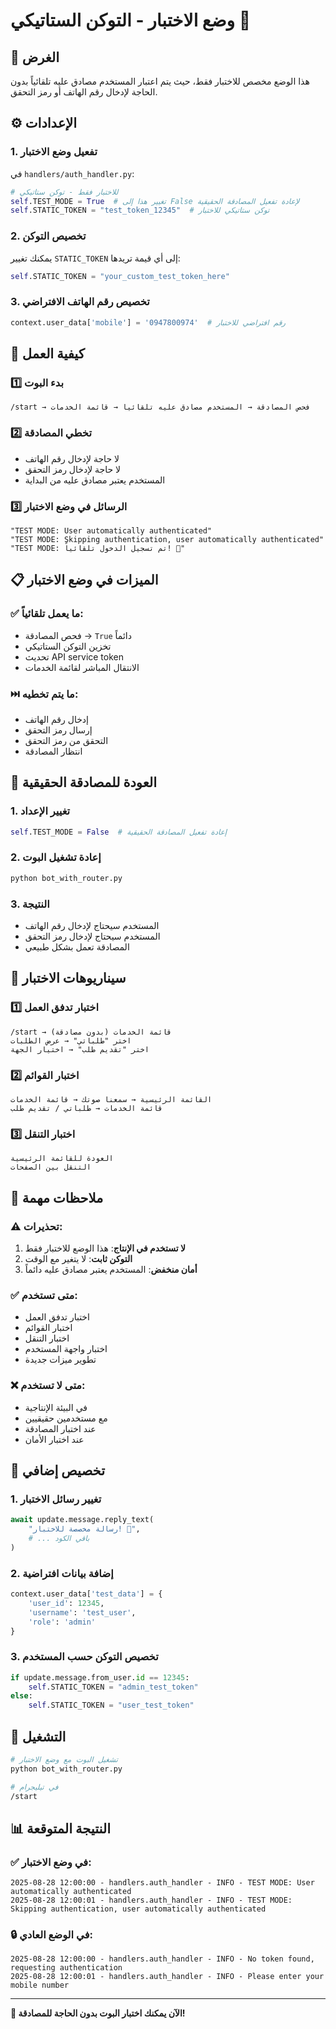 # وضع الاختبار - التوكن الستاتيكي 🧪

## 🎯 الغرض

هذا الوضع مخصص للاختبار فقط، حيث يتم اعتبار المستخدم مصادق عليه تلقائياً بدون الحاجة لإدخال رقم الهاتف أو رمز التحقق.

## ⚙️ الإعدادات

### 1. **تفعيل وضع الاختبار**
في `handlers/auth_handler.py`:

```python
# للاختبار فقط - توكن ستاتيكي
self.TEST_MODE = True  # تغيير هذا إلى False لإعادة تفعيل المصادقة الحقيقية
self.STATIC_TOKEN = "test_token_12345"  # توكن ستاتيكي للاختبار
```

### 2. **تخصيص التوكن**
يمكنك تغيير `STATIC_TOKEN` إلى أي قيمة تريدها:

```python
self.STATIC_TOKEN = "your_custom_test_token_here"
```

### 3. **تخصيص رقم الهاتف الافتراضي**
```python
context.user_data['mobile'] = '0947800974'  # رقم افتراضي للاختبار
```

## 🚀 كيفية العمل

### 1️⃣ **بدء البوت**
```
/start → فحص المصادقة → المستخدم مصادق عليه تلقائياً → قائمة الخدمات
```

### 2️⃣ **تخطي المصادقة**
- لا حاجة لإدخال رقم الهاتف
- لا حاجة لإدخال رمز التحقق
- المستخدم يعتبر مصادق عليه من البداية

### 3️⃣ **الرسائل في وضع الاختبار**
```
"TEST MODE: User automatically authenticated"
"TEST MODE: Skipping authentication, user automatically authenticated"
"TEST MODE: تم تسجيل الدخول تلقائياً! 🎉"
```

## 📋 الميزات في وضع الاختبار

### ✅ **ما يعمل تلقائياً:**
- فحص المصادقة → `True` دائماً
- تخزين التوكن الستاتيكي
- تحديث API service token
- الانتقال المباشر لقائمة الخدمات

### ⏭️ **ما يتم تخطيه:**
- إدخال رقم الهاتف
- إرسال رمز التحقق
- التحقق من رمز التحقق
- انتظار المصادقة

## 🔄 العودة للمصادقة الحقيقية

### 1. **تغيير الإعداد**
```python
self.TEST_MODE = False  # إعادة تفعيل المصادقة الحقيقية
```

### 2. **إعادة تشغيل البوت**
```bash
python bot_with_router.py
```

### 3. **النتيجة**
- المستخدم سيحتاج لإدخال رقم الهاتف
- المستخدم سيحتاج لإدخال رمز التحقق
- المصادقة تعمل بشكل طبيعي

## 🧪 سيناريوهات الاختبار

### 1️⃣ **اختبار تدفق العمل**
```
/start → قائمة الخدمات (بدون مصادقة)
اختر "طلباتي" → عرض الطلبات
اختر "تقديم طلب" → اختيار الجهة
```

### 2️⃣ **اختبار القوائم**
```
القائمة الرئيسية → سمعنا صوتك → قائمة الخدمات
قائمة الخدمات → طلباتي / تقديم طلب
```

### 3️⃣ **اختبار التنقل**
```
العودة للقائمة الرئيسية
التنقل بين الصفحات
```

## 📝 ملاحظات مهمة

### ⚠️ **تحذيرات:**
1. **لا تستخدم في الإنتاج**: هذا الوضع للاختبار فقط
2. **التوكن ثابت**: لا يتغير مع الوقت
3. **أمان منخفض**: المستخدم يعتبر مصادق عليه دائماً

### ✅ **متى تستخدم:**
- اختبار تدفق العمل
- اختبار القوائم
- اختبار التنقل
- اختبار واجهة المستخدم
- تطوير ميزات جديدة

### ❌ **متى لا تستخدم:**
- في البيئة الإنتاجية
- مع مستخدمين حقيقيين
- عند اختبار المصادقة
- عند اختبار الأمان

## 🔧 تخصيص إضافي

### 1. **تغيير رسائل الاختبار**
```python
await update.message.reply_text(
    "رسالة مخصصة للاختبار! 🎯",
    # ... باقي الكود
)
```

### 2. **إضافة بيانات افتراضية**
```python
context.user_data['test_data'] = {
    'user_id': 12345,
    'username': 'test_user',
    'role': 'admin'
}
```

### 3. **تخصيص التوكن حسب المستخدم**
```python
if update.message.from_user.id == 12345:
    self.STATIC_TOKEN = "admin_test_token"
else:
    self.STATIC_TOKEN = "user_test_token"
```

## 🚀 التشغيل

```bash
# تشغيل البوت مع وضع الاختبار
python bot_with_router.py

# في تيليجرام
/start
```

## 📊 النتيجة المتوقعة

### ✅ **في وضع الاختبار:**
```
2025-08-28 12:00:00 - handlers.auth_handler - INFO - TEST MODE: User automatically authenticated
2025-08-28 12:00:01 - handlers.auth_handler - INFO - TEST MODE: Skipping authentication, user automatically authenticated
```

### 🔒 **في الوضع العادي:**
```
2025-08-28 12:00:00 - handlers.auth_handler - INFO - No token found, requesting authentication
2025-08-28 12:00:01 - handlers.auth_handler - INFO - Please enter your mobile number
```

---

**🎯 الآن يمكنك اختبار البوت بدون الحاجة للمصادقة!**